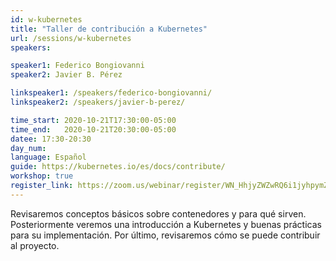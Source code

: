 ```yaml
---
id: w-kubernetes
title: "Taller de contribución a Kubernetes"
url: /sessions/w-kubernetes
speakers:

speaker1: Federico Bongiovanni
speaker2: Javier B. Pérez

linkspeaker1: /speakers/federico-bongiovanni/
linkspeaker2: /speakers/javier-b-perez/

time_start: 2020-10-21T17:30:00-05:00
time_end:   2020-10-21T20:30:00-05:00
datee: 17:30-20:30
day_num: 
language: Español
guide: https://kubernetes.io/es/docs/contribute/
workshop: true
register_link: https://zoom.us/webinar/register/WN_HhjyZWZwRQ6i1jyhpymZug
---
```


Revisaremos conceptos básicos sobre contenedores y para qué sirven. Posteriormente veremos una introducción a Kubernetes y  buenas prácticas para su implementación. Por último, revisaremos cómo se puede contribuir al proyecto.
